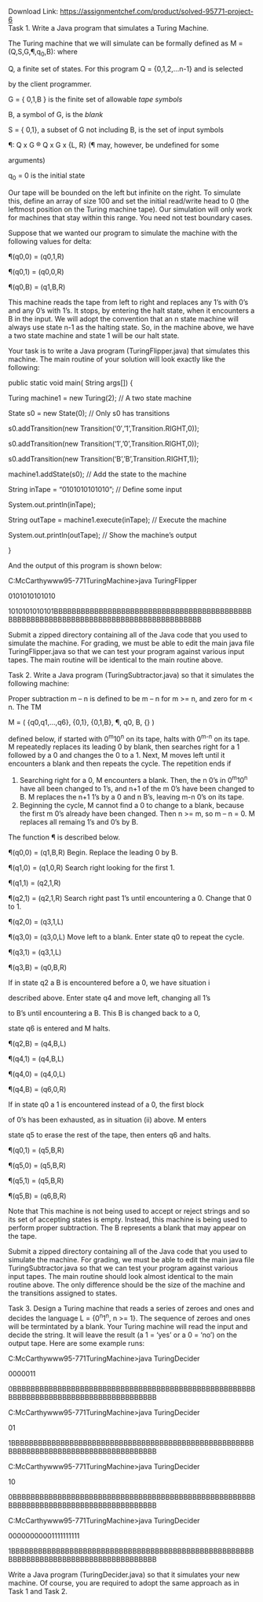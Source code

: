 Download Link: https://assignmentchef.com/product/solved-95771-project-6
<br>
Task 1. Write a Java program that simulates a Turing Machine.




The Turing machine that we will simulate can be formally defined as M = (Q,S,G,¶,q<sub>0</sub>,B): where




Q, a finite set of states. For this program Q = {0,1,2,…n-1} and is selected

by the client programmer.

G = { 0,1,B } is the finite set of allowable <em>tape symbols</em>

B, a symbol of G, is the <em>blank</em>

S = { 0,1}, a subset of G not including B, is the set of input symbols

¶: Q x G  ® Q x G x {L, R} (¶ may, however, be undefined for some

arguments)

q<sub>0</sub> = 0 is the initial state




Our tape will be bounded on the left but infinite on the right. To simulate this, define an array of size 100 and set the initial read/write head to 0 (the leftmost position on the Turing machine tape). Our simulation will only work for machines that stay within this range. You need not test boundary cases.

<strong><u> </u></strong>

Suppose that we wanted our program to simulate the machine with the following values for delta:




¶(q0,0) = (q0,1,R)

¶(q0,1) = (q0,0,R)

¶(q0,B) = (q1,B,R)

<strong><u> </u></strong>

This machine reads the tape from left to right and replaces any 1’s with 0’s and any 0’s with 1’s. It stops, by entering the halt state, when it encounters a B in the input. We will adopt the convention that an n state machine will always use state n-1 as the halting state. So, in the machine above, we have a two state machine and state 1 will be our halt state.




Your task is to write a Java program (TuringFlipper.java) that simulates this machine. The main routine of your solution will look exactly like the following:




public static void main( String args[]) {

Turing machine1 = new Turing(2);    // A two state machine




State s0 = new State(0);                 // Only s0 has transitions




s0.addTransition(new Transition(‘0′,’1’,Transition.RIGHT,0));

s0.addTransition(new Transition(‘1′,’0’,Transition.RIGHT,0));

s0.addTransition(new Transition(‘B’,’B’,Transition.RIGHT,1));




machine1.addState(s0);                 // Add the state to the machine




String inTape = “0101010101010”;     // Define some input




System.out.println(inTape);




String outTape = machine1.execute(inTape);  // Execute the machine




System.out.println(outTape);  // Show the machine’s output

}










And the output of this program is shown below:




C:McCarthywww95-771TuringMachine&gt;java TuringFlipper

0101010101010

1010101010101BBBBBBBBBBBBBBBBBBBBBBBBBBBBBBBBBBBBBBBBBBBBBBBBBBBBBBBBBBBBBBBBBBBBBBBBBBBBBBBBBBBBBBB







Submit a zipped directory containing all of the Java code that you used to simulate the machine. For grading, we must  be able to edit the main java file TuringFlipper.java so that we can test your program against various input tapes. The main routine will be identical to the main routine above.




Task 2. Write a Java program (TuringSubtractor.java) so that it simulates the following machine:

<strong><u> </u></strong>

Proper subtraction m – n is defined to be m – n for m &gt;= n, and zero for m &lt; n. The TM




M = ( {q0,q1,…,q6}, {0,1}, {0,1,B}, ¶, q0, B, {} )




defined below, if started with 0<sup>m</sup>10<sup>n</sup> on its tape, halts with 0<sup>m-n</sup> on its tape. M repeatedly replaces its leading 0 by blank, then searches right for a 1 followed by a 0 and changes the 0 to a 1. Next, M moves left until it encounters a blank and then repeats the cycle. The repetition ends if




<ol>

 <li>Searching right for a 0, M encounters a blank. Then, the n 0’s in 0<sup>m</sup>10<sup>n</sup> have all been changed to 1’s, and n+1 of the m 0’s have been changed to B. M replaces the n+1 1’s by a 0 and n B’s, leaving m-n 0’s on its tape.</li>

 <li>Beginning the cycle, M cannot find a 0 to change to a blank, because the first m 0’s already have been changed. Then n &gt;= m, so m – n = 0. M replaces all remaing 1’s and 0’s by B.</li>

</ol>




The function ¶ is described below.




¶(q0,0) = (q1,B,R)   Begin. Replace the leading 0 by B.




¶(q1,0) = (q1,0,R)   Search right looking for the first 1.

¶(q1,1) = (q2,1,R)




¶(q2,1) = (q2,1,R)   Search right past 1’s until encountering a 0. Change that 0 to 1.

¶(q2,0) = (q3,1,L)







¶(q3,0) = (q3,0,L)   Move left to a blank. Enter state q0 to repeat the cycle.

¶(q3,1) = (q3,1,L)

¶(q3,B) = (q0,B,R)

If in state q2 a B is encountered before a 0, we have situation i

described above. Enter state q4 and move left, changing all 1’s

to B’s until encountering a B. This B is changed back to a 0,

state q6 is entered and M halts.

¶(q2,B) = (q4,B,L)

¶(q4,1) = (q4,B,L)

¶(q4,0) = (q4,0,L)

¶(q4,B) = (q6,0,R)

If in state q0 a 1 is encountered instead of a 0, the first block

of 0’s has been exhausted, as in situation (ii) above. M enters

state q5 to erase the rest of the tape, then enters q6 and halts.

¶(q0,1) = (q5,B,R)

¶(q5,0) = (q5,B,R)

¶(q5,1) = (q5,B,R)

¶(q5,B) = (q6,B,R)







Note that This machine is not being used to accept or reject strings and so its set of accepting states is empty. Instead, this machine is being used to perform proper subtraction. The B represents a blank that may appear on the tape.




Submit a zipped directory containing all of the Java code that you used to simulate the machine. For grading, we must  be able to edit the main java file TuringSubtractor.java so that we can test your program against various input tapes. The main routine should look almost identical to the main routine above. The only difference should be the size of the machine and the transitions assigned to states.







Task 3. Design a Turing machine that reads a series of zeroes and ones and decides the language L = {0<sup>n</sup>1<sup>n</sup>, n &gt;= 1}. The sequence of zeroes and ones will be termintated by a blank. Your Turing machine will read the input and decide the string. It will leave the result (a 1 = ‘yes’ or a 0 = ‘no’) on the output tape. Here are some example runs:




C:McCarthywww95-771TuringMachine&gt;java TuringDecider

0000011

0BBBBBBBBBBBBBBBBBBBBBBBBBBBBBBBBBBBBBBBBBBBBBBBBBBBBBBBBBBBBBBBBBBBBBBBBBBBBBBBBBBBBBBB




C:McCarthywww95-771TuringMachine&gt;java TuringDecider

01

1BBBBBBBBBBBBBBBBBBBBBBBBBBBBBBBBBBBBBBBBBBBBBBBBBBBBBBBBBBBBBBBBBBBBBBBBBBBBBBBBBBBBBBB




C:McCarthywww95-771TuringMachine&gt;java TuringDecider

10

0BBBBBBBBBBBBBBBBBBBBBBBBBBBBBBBBBBBBBBBBBBBBBBBBBBBBBBBBBBBBBBBBBBBBBBBBBBBBBBBBBBBBBBB




C:McCarthywww95-771TuringMachine&gt;java TuringDecider

00000000001111111111

1BBBBBBBBBBBBBBBBBBBBBBBBBBBBBBBBBBBBBBBBBBBBBBBBBBBBBBBBBBBBBBBBBBBBBBBBBBBBBBBBBBBBBBB




Write a Java program (TuringDecider.java) so that it simulates your new machine. Of course, you are required to adopt the same approach as in Task 1 and Task 2.
